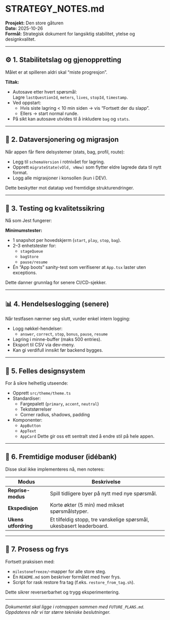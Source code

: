 # STRATEGY_NOTES.md
**Prosjekt:** Den store gåturen  
**Dato:** 2025-10-26  
**Formål:** Strategisk dokument for langsiktig stabilitet, ytelse og designkvalitet.

---

## ⚙️ 1. Stabilitetslag og gjenoppretting
Målet er at spilleren aldri skal “miste progresjon”.

**Tiltak:**
- Autosave etter hvert spørsmål:  
  Lagre `lastQuestionId`, `meters`, `lives`, `stopId`, `timestamp`.
- Ved oppstart:
  - Hvis siste lagring < 10 min siden → vis “Fortsett der du slapp”.
  - Ellers → start normal runde.
- På sikt kan autosave utvides til å inkludere `bag` og `stats`.

---

## 💾 2. Dataversjonering og migrasjon
Når appen får flere delsystemer (stats, bag, profil, route):
- Legg til `schemaVersion` i rotnivået for lagring.
- Opprett `migrateState(vOld, vNew)` som flytter eldre lagrede data til nytt format.
- Logg alle migrasjoner i konsollen (kun i DEV).

Dette beskytter mot datatap ved fremtidige strukturendringer.

---

## 🧪 3. Testing og kvalitetssikring
Nå som Jest fungerer:

**Minimumstester:**
- 1 snapshot per hovedskjerm (`start`, `play`, `stop`, `bag`).
- 2–3 enhetstester for:
  - `stageQueue`
  - `bagStore`
  - `pause/resume`
- Én “App boots” sanity-test som verifiserer at `App.tsx` laster uten exceptions.

Dette danner grunnlag for senere CI/CD-sjekker.

---

## 📊 4. Hendelseslogging (senere)
Når testfasen nærmer seg slutt, vurder enkel intern logging:
- Logg nøkkel-hendelser:
  - `answer`, `correct`, `stop`, `bonus`, `pause`, `resume`
- Lagring i minne-buffer (maks 500 entries).
- Eksport til CSV via dev-meny.
- Kan gi verdifull innsikt før backend bygges.

---

## 🎨 5. Felles designsystem
For å sikre helhetlig utseende:
- Opprett `src/theme/theme.ts`
- Standardiser:
  - Fargepalett (`primary`, `accent`, `neutral`)
  - Tekststørrelser
  - Corner radius, shadows, padding
- Komponenter:
  - `AppButton`
  - `AppText`
  - `AppCard`
Dette gir oss ett sentralt sted å endre stil på hele appen.

---

## 🧭 6. Fremtidige moduser (idébank)
Disse skal ikke implementeres nå, men noteres:

| Modus | Beskrivelse |
|-------|--------------|
| **Reprise-modus** | Spill tidligere byer på nytt med nye spørsmål. |
| **Ekspedisjon** | Korte økter (5 min) med mikset spørsmålstyper. |
| **Ukens utfordring** | Et tilfeldig stopp, tre vanskelige spørsmål, ukesbasert leaderboard. |

---

## 🧱 7. Prosess og frys
Fortsett praksisen med:
- `milestonefreeze/`-mapper for alle store steg.
- Én `README.md` som beskriver formålet med hver frys.
- Script for rask restore fra tag (f.eks. `restore_from_tag.sh`).

Dette sikrer reverserbarhet og trygg eksperimentering.

---

*Dokumentet skal ligge i rotmappen sammen med `FUTURE_PLANS.md`.  
Oppdateres når vi tar større tekniske beslutninger.*
